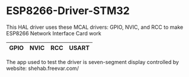 # ESP8266-Driver-STM32
This HAL driver uses these MCAL drivers: GPIO, NVIC, and RCC to make ESP8266 Network Interface Card work

| GPIO | NVIC | RCC |  USART   | 
| ---- | ---- | --- | --- |

The app used to test the driver is seven-segment display controlled by website: shehab.freevar.com/
